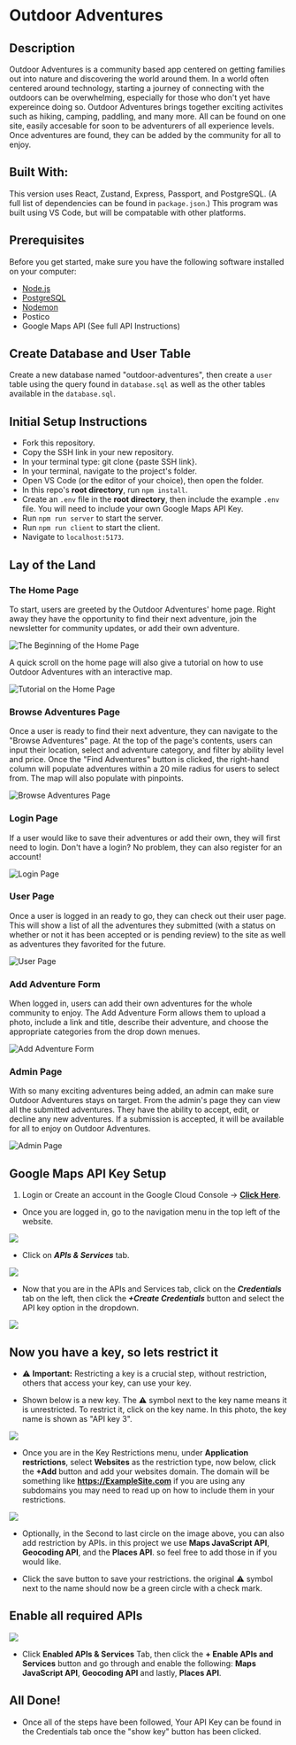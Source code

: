 # Outdoor Adventures

## Description
Outdoor Adventures is a community based app centered on getting families out into nature and discovering the world around them. In a world often centered around technology, starting a journey of connecting with the outdoors can be overwhelming, especially for those who don't yet have expereince doing so. Outdoor Adventures brings together exciting activites such as hiking, camping, paddling, and many more. All can be found on one site, easily accesable for soon to be adventurers of all experience levels. Once adventures are found, they can be added by the community for all to enjoy.

## Built With:
This version uses React, Zustand, Express, Passport, and PostgreSQL. (A full list of dependencies can be found in `package.json`.) This program was built using VS Code, but will be compatable with other platforms.

## Prerequisites

Before you get started, make sure you have the following software installed on your computer:

- [Node.js](https://nodejs.org/en)
- [PostgreSQL](https://www.postgresql.org)
- [Nodemon](https://nodemon.io)
- Postico
- Google Maps API (See full API Instructions)


## Create Database and User Table

Create a new database named "outdoor-adventures", then create a `user` table using the query found in `database.sql` as well as the other tables available in the `database.sql`.

## Initial Setup Instructions

- Fork this repository.
- Copy the SSH link in your new repository.
- In your terminal type: git clone {paste SSH link}.
- In your terminal, navigate to the project's folder.
- Open VS Code (or the editor of your choice), then open the folder.
- In this repo's **root directory**, run `npm install`.
- Create an `.env` file in the **root directory**, then include the example `.env` file. You will need to include your own Google Maps API Key.
- Run `npm run server` to start the server.
- Run `npm run client` to start the client.
- Navigate to `localhost:5173`.

## Lay of the Land

### The Home Page

To start, users are greeted by the Outdoor Adventures' home page. Right away they have the opportunity to find their next adventure, join the newsletter for community updates, or add their own adventure.

![The Beginning of the Home Page](READMEPhotos/HomePage1.png)

A quick scroll on the home page will also give a tutorial on how to use Outdoor Adventures with an interactive map.

![Tutorial on the Home Page](READMEPhotos/HomePage2.png)

### Browse Adventures Page

Once a user is ready to find their next adventure, they can navigate to the "Browse Adventures" page. At the top of the page's contents, users can input their location, select and adventure category, and filter by ability level and price. Once the "Find Adventures" button is clicked, the right-hand column will populate adventures within a 20 mile radius for users to select from. The map will also populate with pinpoints.

![Browse Adventures Page](READMEPhotos/BrowseAdventures.png)

### Login Page

If a user would like to save their adventures or add their own, they will first need to login. Don't have a login? No problem, they can also register for an account!

![Login Page](READMEPhotos/Login.png)

### User Page

Once a user is logged in an ready to go, they can check out their user page. This will show a list of all the adventures they submitted (with a status on whether or not it has been accepted or is pending review) to the site as well as adventures they favorited for the future.

![User Page](READMEPhotos/UserPage.png)

### Add Adventure Form

When logged in, users can add their own adventures for the whole community to enjoy. The Add Adventure Form allows them to upload a photo, include a link and title, describe their adventure, and choose the appropriate categories from the drop down menues.

![Add Adventure Form](READMEPhotos/AddAdventure.png)

### Admin Page

With so many exciting adventures being added, an admin can make sure Outdoor Adventures stays on target. From the admin's page they can view all the submitted adventures. They have the ability to accept, edit, or decline any new adventures. If a submission is accepted, it will be available for all to enjoy on Outdoor Adventures.

![Admin Page](READMEPhotos/AdminPage.png)


## Google Maps API Key Setup

1. Login or Create an account in the Google Cloud Console -> **[Click Here](https://www.google.com/url?sa=t&source=web&rct=j&opi=89978449&url=https://console.cloud.google.com/&ved=2ahUKEwiPyb-LhdmNAxXNMNAFHW0JB_cQFnoECAsQAQ&usg=AOvVaw1GxwHR1WZnDu0xsR-djCrv)**.

- Once you are logged in, go to the navigation menu in the top left of the website.

<img src="/public/images/instructional-images/nav-top-left.png">

- Click on ***APIs & Services*** tab.

<img src="/public/images/instructional-images/api-service-nav.png">

- Now that you are in the APIs and Services tab, click on the ***Credentials*** tab on the left,
then click the ***+Create Credentials*** button and select the API key option in the dropdown.

<img src="/public/images/instructional-images/credentials.png">

## Now you have a key, so lets restrict it

- :warning: **Important:** Restricting a key is a crucial step, without restriction, others that access your key, 
can use your key.

- Shown below is a new key. The :warning: symbol next to the key name means it is unrestricted.
To restrict it, click on the key name. In this photo, the key name is shown as "API key 3".

<img src="/public/images/instructional-images/new-key.png">

- Once you are in the Key Restrictions menu, under **Application restrictions**, select **Websites** as the restriction type, now below, click the **+Add** button and add your websites domain. The domain will be something like **https://ExampleSite.com** if you are using any subdomains you may need to read up on how to include them in your restrictions.

<img src="/public/images/instructional-images/restrictions.png">

- Optionally, in the Second to last circle on the image above, 
you can also add restriction by APIs. in this project we use 
**Maps JavaScript API**, **Geocoding API**, and the **Places API**.
so feel free to add those in if you would like.

- Click the save button to save your restrictions. the original :warning: symbol next to the name should now be a green circle with a check mark.

## Enable all required APIs

<img src="/public/images/instructional-images/enabl-apis.png">

- Click **Enabled APIs & Services** Tab, then click the **+ Enable APIs and Services** button and go through and enable the following: **Maps JavaScript API**, **Geocoding API** and lastly, **Places API**.

## All Done! 
- Once all of the steps have been followed, Your API Key can be found in the Credentials tab once the "show key" button has been clicked.


